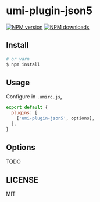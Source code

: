 # umi-plugin-json5

[![NPM version](https://img.shields.io/npm/v/umi-plugin-json5.svg?style=flat)](https://npmjs.org/package/umi-plugin-json5)
[![NPM downloads](http://img.shields.io/npm/dm/umi-plugin-json5.svg?style=flat)](https://npmjs.org/package/umi-plugin-json5)


## Install

```bash
# or yarn
$ npm install
```

## Usage

Configure in `.umirc.js`,

```js
export default {
  plugins: [
    ['umi-plugin-json5', options],
  ],
}
```

## Options

TODO

## LICENSE

MIT
